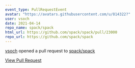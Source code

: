 ```yaml
---
event_type: PullRequestEvent
avatar: "https://avatars.githubusercontent.com/u/814322?"
user: vsoch
date: 2021-04-14
repo_name: spack/spack
html_url: https://github.com/spack/spack/pull/23000
repo_url: https://github.com/spack/spack
---
```


<a href='https://github.com/vsoch' target='_blank'>vsoch</a> opened a pull request to <a href='https://github.com/spack/spack' target='_blank'>spack/spack</a>

<a href='https://github.com/spack/spack/pull/23000' target='_blank'>View Pull Request</a>